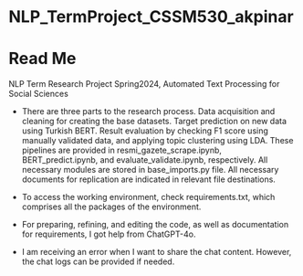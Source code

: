 # NLP_TermProject_CSSM530_akpinar
# Read Me
NLP Term Research Project Spring2024, Automated Text Processing for Social Sciences

- There are three parts to the research process. Data acquisition and cleaning for creating the base datasets. Target prediction on new data using Turkish BERT. Result evaluation by checking F1 score using manually validated data, and applying topic clustering using LDA. These pipelines are provided in resmi_gazete_scrape.ipynb, BERT_predict.ipynb, and evaluate_validate.ipynb, respectively. All necessary modules are stored in base_imports.py file. All necessary documents for replication are indicated in relevant file destinations.

- To access the working environment, check requirements.txt, which comprises all the packages of the environment.

- For preparing, refining, and editing the code, as well as documentation for requirements, I got help from ChatGPT-4o.
- I am receiving an error when I want to share the chat content. However, the chat logs can be provided if needed.
